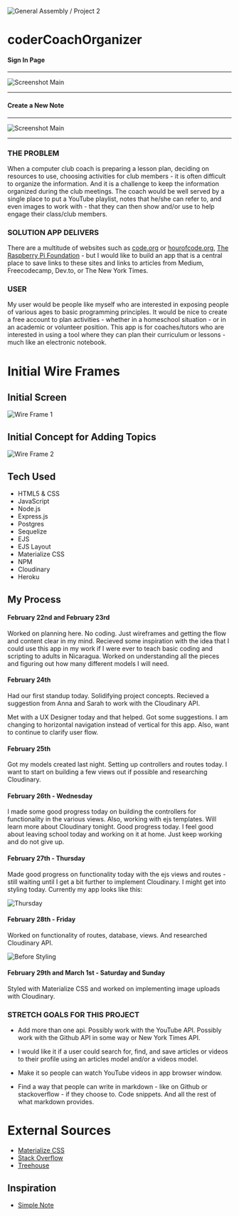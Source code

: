 ![General Assembly / Project 2](https://img.shields.io/badge/General%20Assembly-Project%202-blue)

# coderCoachOrganizer

#### Sign In Page
----------------------------------------------------
![Screenshot Main](/public/img/screenshot-main.png)

____________________________________________________________________________________________________

#### Create a New Note
------------------------------------------------

![Screenshot Main](/public/img/screenshot-main2.png)

--------------------------------------------------------

### THE PROBLEM

When a computer club coach  is preparing a lesson plan, deciding on resources to use, choosing activities for club members - it is often difficult to organize the information. And it is a challenge to keep the information organized during the club meetings. The coach would be well served by a single place to put a YouTube playlist, notes that he/she can refer to, and even images to work with - that they can then show and/or use to help engage their class/club members. 

### SOLUTION APP DELIVERS

There are a multitude of websites such as [code.org](https://code.org) or [hourofcode.org](https://www.hourofcode.com), [The Raspberry Pi Foundation](https://www.raspberrypi.org/) - but I would like to build an app that is a central place to save links to these sites and links to articles from Medium, Freecodecamp, Dev.to, or The New York Times. 


### USER

My user would be people like myself who are interested in exposing people of various ages to basic programming principles. It would be nice to create a free account to plan activities - whether in a homeschool situation - or in an academic or volunteer position. This app is for coaches/tutors who are interested in using a tool where they can plan their curriculum or lessons - much like an electronic notebook.

# Initial Wire Frames

## Initial Screen

![Wire Frame 1](/public/img/wireframe1.jpg)

## Initial Concept for Adding Topics

![Wire Frame 2](/public/img/wireframe2.jpg)

## Tech Used

* HTML5 & CSS
* JavaScript
* Node.js
* Express.js
* Postgres
* Sequelize
* EJS
* EJS Layout
* Materialize CSS
* NPM
* Cloudinary
* Heroku

## My Process

#### February 22nd and February 23rd

Worked on planning here. No coding. Just wireframes and getting the flow and content clear in my mind. Recieved some inspiration with the idea that I could use this app in my work if I were ever to teach basic coding and scripting to adults in Nicaragua. Worked on understanding all the pieces and figuring out how many different models I will need.


#### February 24th

Had our first standup today. Solidifying project concepts. Recieved a suggestion from Anna and Sarah to work with the Cloudinary API.

Met with a UX Designer today and that helped. Got some suggestions. I am changing to horizontal navigation instead of vertical for this app. Also, want to continue to clarify user flow.

#### February 25th

Got my models created last night. Setting up controllers and routes today. I want to start on building a few views out if possible and researching Cloudinary.

#### February 26th - Wednesday

I made some good progress today on building the controllers for functionality in the various views. Also, working with ejs templates. Will learn more about Cloudinary tonight. Good progress today. I feel good about leaving school today and working on it at home. Just keep working and do not give up.

#### February 27th - Thursday

Made good progress on functionality today with the ejs views and routes - still waiting until I get a bit further to implement Cloudinary. I might get into styling today. Currently my app looks like this: 

![Thursday](/public/img/feb27th.png)

#### February 28th - Friday
Worked on functionality of routes, database, views. And researched Cloudinary API.

![Before Styling](/public/img/screenshot2.png)


#### February 29th and March 1st - Saturday and Sunday
Styled with Materialize CSS and worked on implementing image uploads with Cloudinary.


### STRETCH GOALS FOR THIS PROJECT

* Add more than one api. Possibly work with the YouTube API. Possibly work with the Github API in some way or New York Times API. 

* I would like it if a user could search for, find, and save articles or videos to their profile using an articles model and/or a videos model.

* Make it so people can watch YouTube videos in app browser window.

* Find a way that people can write in markdown - like on Github or stackoverflow - if they choose   to. Code snippets. And all the rest of what markdown provides.

# External Sources

* [Materialize CSS](https://materializecss.com/)
* [Stack Overflow](https://stackoverflow.com/)
* [Treehouse](https://www.teamtreehouse.com)

## Inspiration

* [Simple Note](https://simplenote.com/)
